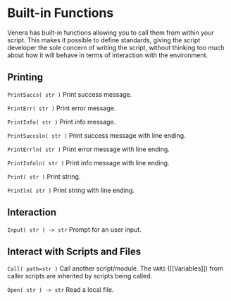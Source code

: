 # Built-in Functions

Venera has built-in functions allowing you to call them from within your script. This makes it possible to define standards, giving the script developer the sole concern of writing the script, without thinking too much about how it will behave in terms of interaction with the environment.

## Printing

`PrintSuccs( str )` Print success message.

`PrintErr( str )` Print error message.

`PrintInfo( str )` Print info message.

`PrintSuccsln( str )` Print success message with line ending.

`PrintErrln( str )` Print error message with line ending.

`PrintInfoln( str )` Print info message with line ending.

`Print( str )` Print string.

`Println( str )` Print string with line ending.

## Interaction

`Input( str ) -> str` Prompt for an user input.

## Interact with  Scripts and Files

`Call( path=str )` Call another script/module. The `VARS` ([[Variables]]) from caller scripts are inherited by scripts being called.

`Open( str ) -> str` Read a local file.